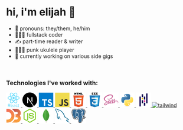 # hi, i'm elijah 👋

- 🙂 pronouns: they/them, he/him
- 🧑🏽‍💻 fullstack coder
- ✍️ part-time reader & writer
- 👩🏽‍🎤 punk ukulele player
- 🌱 currently working on various side gigs 


<br />
<h3 align="left">Technologies I've worked with:</h3>
<p align="left">
  <!-- React -->
  <a href="https://reactjs.org/" target="_blank" rel="noreferrer">   
    <img src="https://raw.githubusercontent.com/devicons/devicon/master/icons/react/react-original-wordmark.svg" alt="react" width="40" height="40"/> 
  </a> 
  <!-- Nextjs -->
  <a href="https://nextjs.org/" target="_blank" rel="noreferrer">   
    <img src="https://raw.githubusercontent.com/devicons/devicon/master/icons/nextjs/nextjs-original.svg" alt="nextjs" width="40" height="40"/> 
  </a> 
  <!-- TS -->
  <a href="https://www.typescriptlang.org/" target="_blank" rel="noreferrer"> 
    <img src="https://raw.githubusercontent.com/devicons/devicon/master/icons/typescript/typescript-original.svg" alt="typescript" width="40" height="40"/>
  </a>
  <!-- JS -->
  <a href="https://developer.mozilla.org/en-US/docs/Web/JavaScript" target="_blank" rel="noreferrer"> 
    <img src="https://raw.githubusercontent.com/devicons/devicon/master/icons/javascript/javascript-original.svg" alt="javascript" width="40"       height="40"/>
  </a>
  <!-- HTML5 -->
  <a href="https://www.w3.org/html/" target="_blank" rel="noreferrer">
    <img src="https://raw.githubusercontent.com/devicons/devicon/master/icons/html5/html5-original-wordmark.svg" alt="html5" width="40" height="40"/> 
  </a>
  <!-- CSS -->
  <a href="https://www.w3schools.com/css/" target="_blank" rel="noreferrer"> 
    <img src="https://raw.githubusercontent.com/devicons/devicon/master/icons/css3/css3-original-wordmark.svg" alt="css3" width="40" height="40"/>
  </a>
  <!-- Sass -->
  <a href="https://sass-lang.com/" target="_blank" rel="noreferrer"> 
    <img src="https://github.com/devicons/devicon/blob/master/icons/sass/sass-original.svg" alt="sass" width="40" height="40"/>
  </a>
  <!-- Python -->
  <a href="https://www.python.org" target="_blank" rel="noreferrer">
    <img src="https://raw.githubusercontent.com/devicons/devicon/master/icons/python/python-original.svg" alt="python" width="40" height="40"/>
  </a>
  <!-- Pandas -->
  <a href="https://pandas.pydata.org/" target="_blank" rel="noreferrer">
    <img src="https://github.com/devicons/devicon/blob/master/icons/pandas/pandas-original.svg" alt="pandas" width="40" height="40"/>
  </a>
  <!-- Tailwind -->
  <a href="https://tailwindcss.com/" target="_blank" rel="noreferrer">
    <img src="https://www.vectorlogo.zone/logos/tailwindcss/tailwindcss-icon.svg" alt="tailwind" width="40" height="40"/>
  </a>
  <!-- D3 -->
  <a href="https://d3js.org/" target="_blank" rel="noreferrer">
    <img src="https://github.com/devicons/devicon/blob/master/icons/d3js/d3js-original.svg" alt="d3" width="40" height="40"/>
  </a>
  <!-- NodeJS -->
  <a href="https://nodejs.org/en/" target="_blank" rel="noreferrer">
    <img src="https://github.com/devicons/devicon/blob/master/icons/nodejs/nodejs-original.svg" alt="nodejs" width="40" height="40"/>
  </a>
  <!-- MongoDB -->
  <a href="https://www.mongodb.com/" target="_blank" rel="noreferrer">
    <img src="https://github.com/devicons/devicon/blob/master/icons/mongodb/mongodb-original.svg" alt="mongodb" width="40" height="40"/>
  </a>
  <!-- MySQL -->
  <a href="https://www.mysql.com/" target="_blank" rel="noreferrer">
    <img src="https://github.com/devicons/devicon/blob/master/icons/mysql/mysql-original.svg" alt="mysql" width="40" height="40"/>
  </a>
  <!-- PostgreSQL -->
  <a href="https://www.postgresql.org/" target="_blank" rel="noreferrer">
    <img src="https://github.com/devicons/devicon/blob/master/icons/postgresql/postgresql-original.svg" alt="postgresql" width="40" height="40"/>
  </a>
</p>
